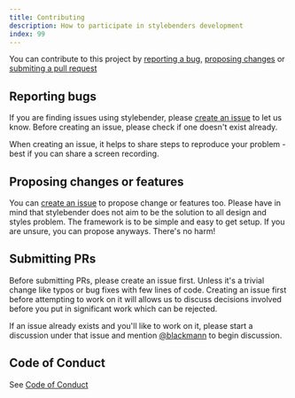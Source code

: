 ```yaml
---
title: Contributing
description: How to participate in stylebenders development
index: 99
---
```


You can contribute to this project by [reporting a bug](#reporting-bugs), [proposing changes](#proposing-changes-or-features) or [submiting a pull request](#submitting-prs)


## Reporting bugs

If you are finding issues using stylebender, please [create an issue](https://github.com/blackmann/stylebender/issues) to let us know. Before creating an issue, please check if one doesn't exist already.

When creating an issue, it helps to share steps to reproduce your problem - best if you can share a screen recording.

## Proposing changes or features

You can [create an issue](https://github.com/blackmann/stylebender/issues) to propose change or features too. Please have in mind that stylebender does not aim to be the solution to all design and styles problem. The framework is to be simple and easy to get setup. If you are unsure, you can propose anyways. There's no harm!

## Submitting PRs

Before submitting PRs, please create an issue first. Unless it's a trivial change like typos or bug fixes with few lines of code. Creating an issue first before attempting to work on it will allows us to discuss decisions involved before you put in significant work which can be rejected.

If an issue already exists and you'll like to work on it, please start a discussion under that issue and mention [@blackmann](https://github.com/blackmann) to begin discussion.

## Code of Conduct

See [Code of Conduct](https://github.com/blackmann/stylebender/blob/master/CODE_OF_CONDUCT.md)
